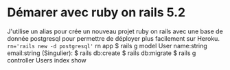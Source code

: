 # Démarer avec ruby on rails 5.2

J'utilise un alias pour crée un nouveau projet ruby on rails avec une base de donnée postgresql pour permettre de déployer plus facilement sur Heroku.
``
rn='rails new -d postgresql'
``
rn app
$ rails g model User name:string email:string (Singulier):
$ rails db:create 
$ rails db:migrate
$ rails g controller Users index show
